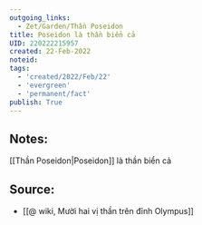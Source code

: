 ```yaml
---
outgoing_links:
  - Zet/Garden/Thần Poseidon
title: Poseidon là thần biển cả
UID: 220222215957
created: 22-Feb-2022
noteid:
tags:
  - 'created/2022/Feb/22'
  - 'evergreen'
  - 'permanent/fact'
publish: True
---
```

## Notes:
[[Thần Poseidon|Poseidon]] là thần biển cả

## Source:
- [[@ wiki, Mười hai vị thần trên đỉnh Olympus]]




